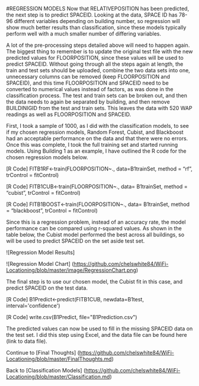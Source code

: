#REGRESSION MODELS
Now that RELATIVEPOSITION has been predicted, the next step is to predict SPACEID. Looking at the data, SPACE ID has 78-96 different variables depending on building number, so regression will show much better results than classification, since these models typically perform well with a much smaller number of differing variables. 

A lot of the pre-processing steps detailed above will need to happen again. The biggest thing to remember is to update the original test file with the new predicted values for FLOORPOSITION, since these values will be used to predict SPACEID. Without going through all the steps again at length, the train and test sets should be uploaded, combine the two data sets into one, unnecessary columns can be removed (keep FLOORPOSITION and SPACEID), and this time FLOORPOSITION and SPACEID need to be converted to numerical values instead of factors, as was done in the classification process. The test and train sets can be broken out, and then the data needs to again be separated by building, and then remove BUILDINIGID from the test and train sets. This leaves the data with 520 WAP readings as well as FLOORPOSITION and SPACEID. 

First, I took a sample of 1000, as I did with the classification models, to see if my chosen regression models, Random Forest, Cubist, and Blackboost had an acceptable performance on the data and that there were no errors. Once this was complete, I took the full training set and started running models. Using Building 1 as an example, I have outlined the R code for the chosen regression models below. 

[R Code] FITB1RF<-train(FLOORPOSITION~., data=B1trainSet, method = “rf”, trControl = fitControl) 

[R Code] FITB1CUB<-train(FLOORPOSITION~., data= B1trainSet, method = “cubist”, trControl = fitControl) 

[R Code] FITB1BOOST<-train(FLOORPOSITION~., data= B1trainSet, method = “blackboost”, trControl = fitControl) 

Since this is a regression problem, instead of an accuracy rate, the model performance can be compared using r-squared values. As shown in the table below, the Cubist model performed the best across all buildings, so will be used to predict SPACEID on the set aside test set. 

![Regression Model Results] 

![Regression Model Chart] (https://github.com/chelswhite84/WiFi-Locationing/blob/master/image/RegressionChart.png)

The final step is to use our chosen model, the Cubist fit in this case, and predict SPACEID on the test data. 

[R Code] B1Predict<-predict(FITB1CUB, newdata=B1test, interval='confidence')

[R Code] write.csv(B1Predict, file="B1Prediction.csv")

The predicted values can now be used to fill in the missing SPACEID data on the test set. I did this step using Excel, and the data file can be found here (link to data file). 

Continue to [Final Thoughts] (https://github.com/chelswhite84/WiFi-Locationing/blob/master/FinalThoughts.md)

Back to [Classification Models] (https://github.com/chelswhite84/WiFi-Locationing/blob/master/Classification.md)
